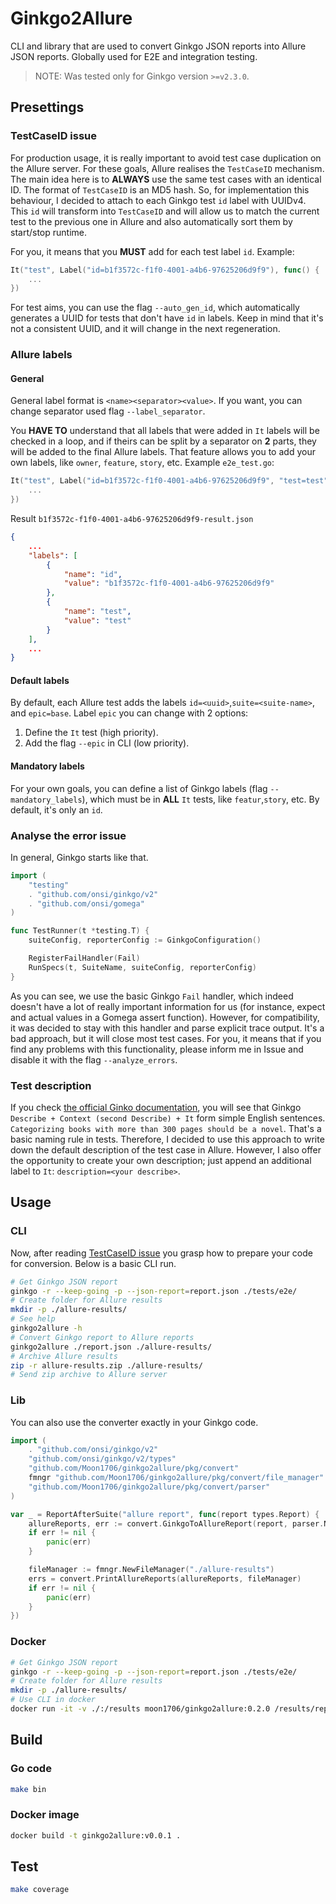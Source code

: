 # Ginkgo2Allure

CLI and library that are used to convert Ginkgo JSON reports into Allure JSON reports. Globally used for E2E and integration testing.

>NOTE: Was tested only for Ginkgo version `>=v2.3.0`.

## Presettings

### TestCaseID issue

For production usage, it is really important to avoid test case duplication on the Allure server. For these goals, Allure realises the `TestCaseID` mechanism. The main idea here is to **ALWAYS** use the same test cases with an identical ID. The format of `TestCaseID` is an MD5 hash. So, for implementation this behaviour, I decided to attach to each Ginkgo test `id` label with UUIDv4. This `id` will transform into `TestCaseID` and will allow us to match the current test to the previous one in Allure and also automatically sort them by start/stop runtime.

For you, it means that you **MUST** add for each test label `id`. Example:

```go
It("test", Label("id=b1f3572c-f1f0-4001-a4b6-97625206d9f9"), func() {
    ...
})
```

For test aims, you can use the flag `--auto_gen_id`, which automatically generates a UUID for tests that don't have `id` in labels. Keep in mind that it's not a consistent UUID, and it will change in the next regeneration.

### Allure labels

#### General

General label format is `<name><separator><value>`. If you want, you can change separator used flag `--label_separator`.

You **HAVE TO** understand that all labels that were added in `It` labels will be checked in a loop, and if theirs can be split by a separator on **2** parts, they will be added to the final Allure labels. That feature allows you to add your own labels, like `owner`, `feature`, `story`, etc. Example `e2e_test.go`:

```go
It("test", Label("id=b1f3572c-f1f0-4001-a4b6-97625206d9f9", "test=test"), func() {
    ...
})
```

Result `b1f3572c-f1f0-4001-a4b6-97625206d9f9-result.json`
```json
{
    ...
    "labels": [
        {
            "name": "id",
            "value": "b1f3572c-f1f0-4001-a4b6-97625206d9f9"
        },
        {
            "name": "test",
            "value": "test"
        }
    ],
    ...
}
```

#### Default labels

By default, each Allure test adds the labels `id=<uuid>`,`suite=<suite-name>`, and `epic=base`. Label `epic` you can change with 2 options:
1. Define the `It` test (high priority).
2. Add the flag `--epic` in CLI (low priority).

#### Mandatory labels

For your own goals, you can define a list of Ginkgo labels (flag `--mandatory_labels`), which must be in **ALL** `It` tests, like `featur`,`story`, etc. By default, it's only an `id`.

### Analyse the error issue

In general, Ginkgo starts like that.

```go
import (
	"testing"
	. "github.com/onsi/ginkgo/v2"
	. "github.com/onsi/gomega"
)

func TestRunner(t *testing.T) {
	suiteConfig, reporterConfig := GinkgoConfiguration()

	RegisterFailHandler(Fail)
	RunSpecs(t, SuiteName, suiteConfig, reporterConfig)
}
```

As you can see, we use the basic Ginkgo `Fail` handler, which indeed doesn't have a lot of really important information for us (for instance, expect and actual values in a Gomega assert function). However, for compatibility, it was decided to stay with this handler and parse explicit trace output. It's a bad approach, but it will close most test cases. For you, it means that if you find any problems with this functionality, please inform me in Issue and disable it with the flag `--analyze_errors`.

### Test description

If you check [the official Ginko documentation](https://onsi.github.io/ginkgo/#adding-specs-to-a-suite), you will see that Ginkgo `Describe + Context (second Describe) + It` form simple English sentences. `Categorizing books with more than 300 pages should be a novel`. That's a basic naming rule in tests. Therefore, I decided to use this approach to write down the default description of the test case in Allure. However, I also offer the opportunity to create your own description; just append an additional label to `It`: `description=<your describe>`.

## Usage

### CLI

Now, after reading [TestCaseID issue](#TestCaseID_issue) you grasp how to prepare your code for conversion. Below is a basic CLI run.

```sh
# Get Ginkgo JSON report
ginkgo -r --keep-going -p --json-report=report.json ./tests/e2e/
# Create folder for Allure results
mkdir -p ./allure-results/
# See help
ginkgo2allure -h
# Convert Ginkgo report to Allure reports
ginkgo2allure ./report.json ./allure-results/
# Archive Allure results
zip -r allure-results.zip ./allure-results/
# Send zip archive to Allure server
```

### Lib

You can also use the converter exactly in your Ginkgo code.

```go
import (
	. "github.com/onsi/ginkgo/v2"
	"github.com/onsi/ginkgo/v2/types"
	"github.com/Moon1706/ginkgo2allure/pkg/convert"
	fmngr "github.com/Moon1706/ginkgo2allure/pkg/convert/file_manager"
	"github.com/Moon1706/ginkgo2allure/pkg/convert/parser"
)

var _ = ReportAfterSuite("allure report", func(report types.Report) {
	allureReports, err := convert.GinkgoToAllureReport(report, parser.NewDefaultParser, parser.Config{})
	if err != nil {
		panic(err)
	}

	fileManager := fmngr.NewFileManager("./allure-results")
	errs = convert.PrintAllureReports(allureReports, fileManager)
	if err != nil {
		panic(err)
	}
})
```

### Docker

```sh
# Get Ginkgo JSON report
ginkgo -r --keep-going -p --json-report=report.json ./tests/e2e/
# Create folder for Allure results
mkdir -p ./allure-results/
# Use CLI in docker
docker run -it -v ./:/results moon1706/ginkgo2allure:0.2.0 /results/report.json /results/allure-results
```

## Build

### Go code

```sh
make bin
```

### Docker image

```sh
docker build -t ginkgo2allure:v0.0.1 .
```

## Test

```sh
make coverage
```

